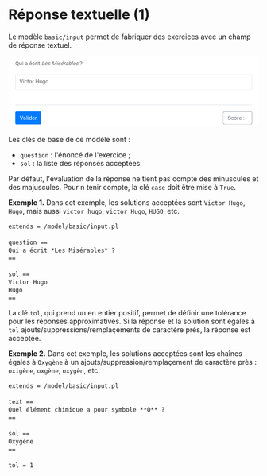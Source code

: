 # Réponse textuelle (1)

Le modèle `basic/input` permet de fabriquer des exercices avec un champ de réponse textuel.

![](input.png)

Les clés de base de ce modèle sont :

  * `question` : l'énoncé de l'exercice ;
  * `sol` : la liste des réponses acceptées.

Par défaut, l'évaluation de la réponse ne tient pas compte des minuscules et des majuscules. Pour n tenir compte, la clé `case` doit être mise à `True`.

**Exemple 1.** Dans cet exemple, les solutions acceptées sont `Victor Hugo`, `Hugo`, mais aussi `victor hugo`, `victor Hugo`, `HUGO`, etc.

```
extends = /model/basic/input.pl

question ==
Qui a écrit *Les Misérables* ?
==

sol ==
Victor Hugo
Hugo
==
```

La clé `tol`, qui prend un en entier positif, permet de définir une tolérance pour les réponses approximatives. Si la réponse et la solution sont égales à `tol` ajouts/suppressions/remplaçements de caractère près, la réponse est acceptée.

**Exemple 2.** Dans cet exemple, les solutions acceptées sont les chaînes égales à `Oxygène` à un ajouts/suppression/remplaçement de caractère près : `oxigène`, `oxgène`, `oxygèn`, etc.

~~~
extends = /model/basic/input.pl

text ==
Quel élément chimique a pour symbole **O** ?
==

sol ==
Oxygène
==

tol = 1
~~~
